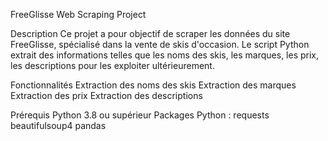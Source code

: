 FreeGlisse Web Scraping Project

Description
Ce projet a pour objectif de scraper les données du site FreeGlisse, spécialisé dans la vente de skis d'occasion. 
Le script Python extrait des informations telles que les noms des skis, les marques, les prix, les descriptions pour les exploiter ultérieurement.

Fonctionnalités
Extraction des noms des skis
Extraction des marques
Extraction des prix
Extraction des descriptions


Prérequis
Python 3.8 ou supérieur
Packages Python :
requests
beautifulsoup4
pandas
